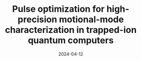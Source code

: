 ---
title: "Pulse optimization for high-precision motional-mode characterization in trapped-ion quantum computers"
collection: publications
permalink: /publication/2024-04-12-Mode2
excerpt: "Pulse optimization is not only for quantum gates; it can also be used for calibration (characterization of system parameters). Here we suggest using pulse optimization to characterize the motional-mode parameters (Lamb-Dicke parameters) of trapped ions with higher accuracy,  which is necessary for achieving high-fidelity operations on a chain of many ions."
date: 2024-04-12
venue: 'Quantum Science and Technology'
paperno: '9, 035007'
authors: 'Q. Liang, <b>MK</b>, M. Li, and Y. Nam'
paperurl: 'https://iopscience.iop.org/article/10.1088/2058-9565/ad3a98'
arXiv: 'arXiv:2307.15841'
arXivurl: 'https://arxiv.org/abs/2307.15841'
---